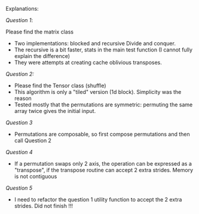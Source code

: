 
Explanations:

*Question 1*:

Please find the matrix class
- Two implementations: blocked and recursive Divide and conquer. 
- The recursive is a bit faster, stats in the main test function (I cannot fully explain the difference)
- They were attempts at creating cache oblivious transposes.

*Question 2:*
- Please find the Tensor class (shuffle)
- This algorithm is only a "tiled" version (1d block). Simplicity was the reason
- Tested mostly that the permutations are symmetric: permuting the same array twice gives the initial input.

*Question 3*
- Permutations are composable, so first compose permutations and then call Question 2

*Question 4*
- If a permutation swaps only 2 axis, the operation can be expressed as a "transpose", if the transpose routine can accept 2 extra strides. Memory is not contiguous

*Question 5*
- I need to refactor the question 1 utility function to accept the 2 extra strides.
Did not finish !!!
